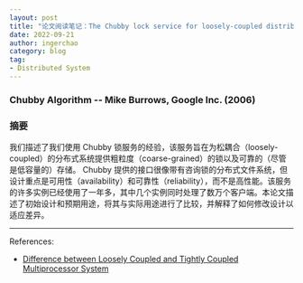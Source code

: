 ```yaml
---
layout: post
title: "论文阅读笔记：The Chubby lock service for loosely-coupled distributed systems"
date: 2022-09-21
author: ingerchao
category: blog
tag:
- Distributed System
---
```


### Chubby Algorithm -- Mike Burrows, Google Inc. (2006)

### 摘要

我们描述了我们使用 Chubby 锁服务的经验，该服务旨在为松耦合（loosely-coupled）的分布式系统提供粗粒度（coarse-grained）的锁以及可靠的（尽管是低容量的）存储。 Chubby 提供的接口很像带有咨询锁的分布式文件系统，但设计重点是可用性（availability）和可靠性（reliability），而不是高性能。该服务的许多实例已经使用了一年多，其中几个实例同时处理了数万个客户端。本论文描述了初始设计和预期用途，将其与实际用途进行了比较，并解释了如何修改设计以适应差异。



-----

References:

- [Difference between Loosely Coupled and Tightly Coupled Multiprocessor System](https://www.geeksforgeeks.org/difference-between-loosely-coupled-and-tightly-coupled-multiprocessor-system/)

